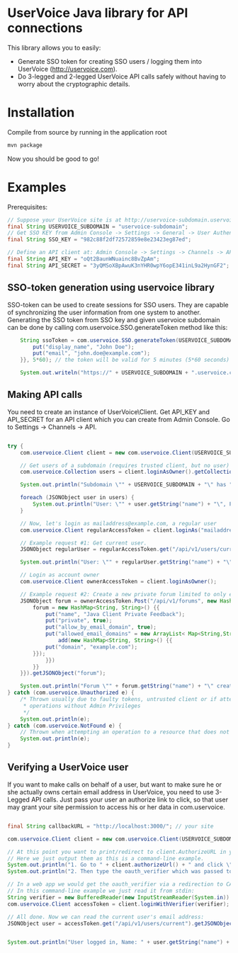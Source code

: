 UserVoice Java library for API connections
========================================

This library allows you to easily:
* Generate SSO token for creating SSO users / logging them into UserVoice (http://uservoice.com).
* Do 3-legged and 2-legged UserVoice API calls safely without having to worry about the cryptographic details.

Installation
============

Compile from source by running in the application root
```sh
mvn package
```

Now you should be good to go!

Examples
========

Prerequisites:

```java
// Suppose your UserVoice site is at http://uservoice-subdomain.uservoice.com/
final String USERVOICE_SUBDOMAIN = "uservoice-subdomain";
// Get SSO KEY from Admin Console -> Settings -> General -> User Authentication
final String SSO_KEY = "982c88f2df72572859e8e23423eg87ed";

// Define an API client at: Admin Console -> Settings -> Channels -> API
final String API_KEY = "oQt2BaunWNuainc8BvZpAm";
final String API_SECRET = "3yQMSoXBpAwuK3nYHR0wpY6opE341inL9a2HynGF2";

```

SSO-token generation using uservoice library
--------------------------------------------

SSO-token can be used to create sessions for SSO users. They are capable of synchronizing the user information from one system to another.
Generating the SSO token from SSO key and given uservoice subdomain can be done by calling com.uservoice.SSO.generateToken method like this:

```java
    String ssoToken = com.uservoice.SSO.generateToken(USERVOICE_SUBDOMAIN, SSO_KEY, new HashMap<String, String>() {{
        put("display_name", "John Doe");
        put("email", "john.doe@example.com");
    }}, 5*60); // the token will be valid for 5 minutes (5*60 seconds) by default

    System.out.writeln("https://" + USERVOICE_SUBDOMAIN + ".uservoice.com/?sso=" + ssoToken);
```

Making API calls
----------------

You need to create an instance of UserVoice\\Client. Get API_KEY and API_SECRET for an API client which you can create
from Admin Console. Go to Settings -> Channels -> API.

```java

try {
    com.uservoice.Client client = new com.uservoice.Client(USERVOICE_SUBDOMAIN, API_KEY, API_SECRET);

    // Get users of a subdomain (requires trusted client, but no user)
    com.uservoice.Collection users = client.loginAsOwner().getCollection("/api/v1/users");

    System.out.println("Subdomain \"" + USERVOICE_SUBDOMAIN + "\" has " + users.size() + " users.");

    foreach (JSONObject user in users) {
        System.out.println("User: \"" + user.getString("name") + "\", Profile URL: " + user.getString("url"));
    }

    // Now, let's login as mailaddress@example.com, a regular user
    com.uservoice.Client regularAccessToken = client.loginAs("mailaddress@example.com");

    // Example request #1: Get current user.
    JSONObject regularUser = regularAccessToken.get("/api/v1/users/current").getJSONObject("user");

    System.out.println("User: \"" + regularUser.getString("name") + "\", Profile URL: " + regularUser.getString("url"));

    // Login as account owner
    com.uservoice.Client ownerAccessToken = client.loginAsOwner();

    // Example request #2: Create a new private forum limited to only example.com email domain.
    JSONObject forum = ownerAccessToken.Post("/api/v1/forums", new HashMap<String, String>() {{
        forum = new HashMap<String, String>() {{
            put("name", "Java Client Private Feedback");
            put("private", true);
            put("allow_by_email_domain", true);
            put("allowed_email_domains" = new ArrayList< Map<String,String> {{
                add(new HashMap<String, String>() {{
		    put("domain", "example.com");
		}});
            }})
        }}
    }}).getJSONObject("forum");

    System.out.println("Forum \"" + forum.getString("name") + "\" created! URL: " + forum.getString("url"));
} catch (com.uservoice.Unauthorized e) {
    /* Thrown usually due to faulty tokens, untrusted client or if attempting
     * operations without Admin Privileges
     */
    System.out.println(e);
} catch (com.uservoice.NotFound e) {
    // Thrown when attempting an operation to a resource that does not exist
    System.out.println(e);
}

```

Verifying a UserVoice user
--------------------------

If you want to make calls on behalf of a user, but want to make sure he or she
actually owns certain email address in UserVoice, you need to use 3-Legged API
calls. Just pass your user an authorize link to click, so that user may grant
your site permission to access his or her data in com.uservoice.

```java

final String callbackURL = "http://localhost:3000/"; // your site

com.uservoice.Client client = new com.uservoice.Client(USERVOICE_SUBDOMAIN, API_KEY, API_SECRET, callbackURL);

// At this point you want to print/redirect to client.AuthorizeURL in your application.
// Here we just output them as this is a command-line example.
System.out.println("1. Go to " + client.authorizeUrl() + " and click \"Allow access\".");
System.out.println("2. Then type the oauth_verifier which was passed to the callback URL:");

// In a web app we would get the oauth_verifier via a redirection to CALLBACK_URL.
// In this command-line example we just read it from stdin:
String verifier = new BufferedReader(new InputStreamReader(System.in)).readLine();
com.uservoice.Client accessToken = client.loginWithVerifier(verifier);

// All done. Now we can read the current user's email address:
JSONObject user = accessToken.get("/api/v1/users/current").getJSONObject("user");


System.out.println("User logged in, Name: " + user.getString("name") + ", email: " + user.getString("email"));

```
